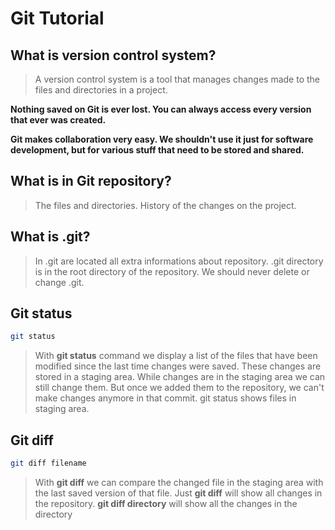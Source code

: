 # Git Tutorial

## What is version control system?

> A version control system is a tool that manages changes made to the files and directories in a project.

**Nothing saved on Git is ever lost. You can always access every version that ever was created.**

**Git makes collaboration very easy. We shouldn't use it just for software development, but for various stuff that need to be stored and shared.**

## What is in Git repository?

> The files and directories.
> History of the changes on the project.

## What is .git?
> In .git are located all extra informations about repository. .git directory is in the root directory of the repository. We should never delete or change .git.

## Git status
```bash
git status
```
> With **git status** command we display a list of the files that have been modified since the last time changes were saved. These changes are stored in a staging area. While changes are in the staging area we can still change them. But once we added them to the repository, we can't make changes anymore in that commit.
> git status shows files in staging area.

## Git diff
```bash
git diff filename
```
> With **git diff** we can compare the changed file in the staging area with the last saved version of that file.
> Just **git diff** will show all changes in the repository.
> **git diff directory** will show all the changes in the directory
